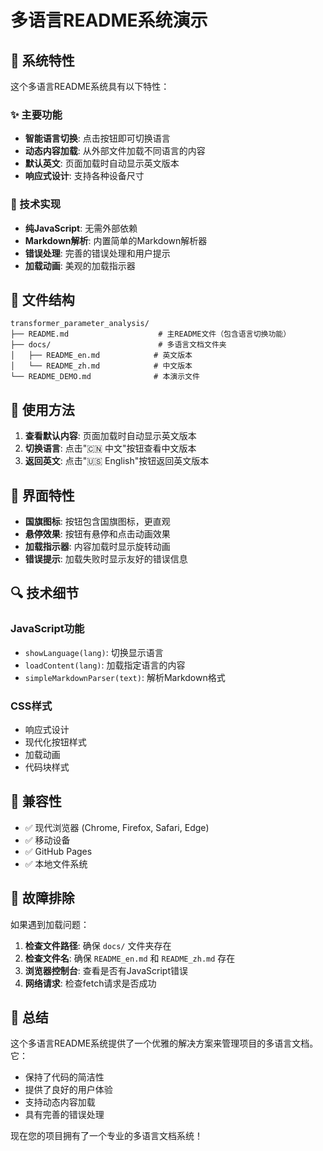 # 多语言README系统演示

## 🎯 系统特性

这个多语言README系统具有以下特性：

### ✨ 主要功能
- **智能语言切换**: 点击按钮即可切换语言
- **动态内容加载**: 从外部文件加载不同语言的内容
- **默认英文**: 页面加载时自动显示英文版本
- **响应式设计**: 支持各种设备尺寸

### 🔧 技术实现
- **纯JavaScript**: 无需外部依赖
- **Markdown解析**: 内置简单的Markdown解析器
- **错误处理**: 完善的错误处理和用户提示
- **加载动画**: 美观的加载指示器

## 📁 文件结构

```
transformer_parameter_analysis/
├── README.md                    # 主README文件（包含语言切换功能）
├── docs/                        # 多语言文档文件夹
│   ├── README_en.md            # 英文版本
│   └── README_zh.md            # 中文版本
└── README_DEMO.md              # 本演示文件
```

## 🚀 使用方法

1. **查看默认内容**: 页面加载时自动显示英文版本
2. **切换语言**: 点击"🇨🇳 中文"按钮查看中文版本
3. **返回英文**: 点击"🇺🇸 English"按钮返回英文版本

## 🎨 界面特性

- **国旗图标**: 按钮包含国旗图标，更直观
- **悬停效果**: 按钮有悬停和点击动画效果
- **加载指示器**: 内容加载时显示旋转动画
- **错误提示**: 加载失败时显示友好的错误信息

## 🔍 技术细节

### JavaScript功能
- `showLanguage(lang)`: 切换显示语言
- `loadContent(lang)`: 加载指定语言的内容
- `simpleMarkdownParser(text)`: 解析Markdown格式

### CSS样式
- 响应式设计
- 现代化按钮样式
- 加载动画
- 代码块样式

## 📱 兼容性

- ✅ 现代浏览器 (Chrome, Firefox, Safari, Edge)
- ✅ 移动设备
- ✅ GitHub Pages
- ✅ 本地文件系统

## 🐛 故障排除

如果遇到加载问题：

1. **检查文件路径**: 确保 `docs/` 文件夹存在
2. **检查文件名**: 确保 `README_en.md` 和 `README_zh.md` 存在
3. **浏览器控制台**: 查看是否有JavaScript错误
4. **网络请求**: 检查fetch请求是否成功

## 🎉 总结

这个多语言README系统提供了一个优雅的解决方案来管理项目的多语言文档。它：

- 保持了代码的简洁性
- 提供了良好的用户体验
- 支持动态内容加载
- 具有完善的错误处理

现在您的项目拥有了一个专业的多语言文档系统！

